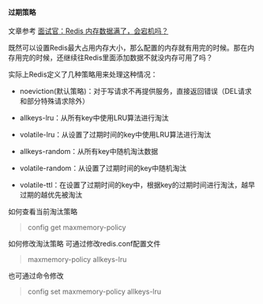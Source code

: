 

#### 过期策略
文章参考 [面试官：Redis 内存数据满了，会宕机吗？](https://mp.weixin.qq.com/s?__biz=MzIwMzY1OTU1NQ==&mid=2247487680&idx=1&sn=59ad8e65212dd5e09f79c1cd4c0129f8&chksm=96cd508ca1bad99adfa7335e87f3eb76ebffec7aa86772acd503d13f4e383dcb77d1f85ca330&scene=0&xtrack=1&key=e7af850574ba21a87ebd209a4e52db58cc7c3696860e15332229da07f2d621df94cf9ed6f50472ff28c56211b13e68345de47559cbd7f9ba19a02d758cc1dccf0ed97b3642af78799bd9ef0f9b11b543&ascene=1&uin=NDAyNDg1OTc1&devicetype=Windows+7&version=62060833&lang=zh_CN&pass_ticket=QoHsatDhO5ubTK0IzeBhc1rX8ocUF1rqDT8oyzOFnFRDtVfR%2Bh72Y3Dfabc%2Fc5YY)

既然可以设置Redis最大占用内存大小，那么配置的内存就有用完的时候。那在内存用完的时候，还继续往Redis里面添加数据不就没内存可用了吗？

实际上Redis定义了几种策略用来处理这种情况：

* noeviction(默认策略)：对于写请求不再提供服务，直接返回错误（DEL请求和部分特殊请求除外）

* allkeys-lru：从所有key中使用LRU算法进行淘汰

* volatile-lru：从设置了过期时间的key中使用LRU算法进行淘汰

* allkeys-random：从所有key中随机淘汰数据

* volatile-random：从设置了过期时间的key中随机淘汰

* volatile-ttl：在设置了过期时间的key中，根据key的过期时间进行淘汰，越早过期的越优先被淘汰

如何查看当前淘汰策略
> config get maxmemory-policy

如何修改淘汰策略
可通过修改redis.conf配置文件
> maxmemory-policy allkeys-lru

也可通过命令修改
> config set maxmemory-policy allkeys-lru


